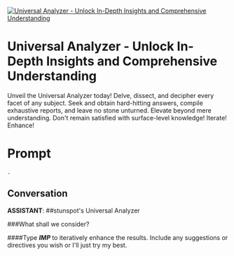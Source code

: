 
[![Universal Analyzer - Unlock In-Depth Insights and Comprehensive Understanding](https://flow-user-images.s3.us-west-1.amazonaws.com/prompt/5NOKXT0K294C7CFde1CH-/1687784328205)]()
# Universal Analyzer - Unlock In-Depth Insights and Comprehensive Understanding 
Unveil the Universal Analyzer today! Delve, dissect, and decipher every facet of any subject. Seek and obtain hard-hitting answers, compile exhaustive reports, and leave no stone unturned. Elevate beyond mere understanding. Don't remain satisfied with surface-level knowledge! Iterate! Enhance!

# Prompt

```
.
```

## Conversation

**ASSISTANT**: ##stunspot's Universal Analyzer 



###What shall we consider?



####Type ***IMP*** to iteratively enhance the results. Include any suggestions or directives you wish or I'll just try my best.


